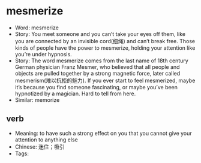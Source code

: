 # mesmerize

- Word: mesmerize
- Story: You meet someone and you can’t take your eyes off them, like you are connected by an invisible cord(细绳) and can’t break free. Those kinds of people have the power to mesmerize, holding your attention like you’re under hypnosis.
- Story: The word mesmerize comes from the last name of 18th century German physician Franz Mesmer, who believed that all people and objects are pulled together by a strong magnetic force, later called mesmerism(难以抗拒的魅力). If you ever start to feel mesmerized, maybe it’s because you find someone fascinating, or maybe you’ve been hypnotized by a magician. Hard to tell from here.
- Similar: memorize

## verb

- Meaning: to have such a strong effect on you that you cannot give your attention to anything else
- Chinese: 迷住；吸引
- Tags: 

